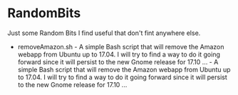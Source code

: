 # RandomBits
Just some Random Bits I find useful that don't fint anywhere else.

* removeAmazon.sh - A simple Bash script that will remove the Amazon webapp from Ubuntu up to 17.04. I will try to find a way to do it going forward since it will persist to the new Gnome release for 17.10 ... - A simple Bash script that will remove the Amazon webapp from Ubuntu up to 17.04. I will try to find a way to do it going forward since it will persist to the new Gnome release for 17.10 ...
